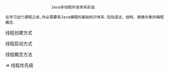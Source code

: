 						Java多线程并发体系实战
    
    在学习这门课程之前,你必需要有Java编程的基础知识体系.包括语法、结构、面像对象的编程概念.
	
线程创建方式

线程启动方式

线程概念方法

=> 线程优先级
